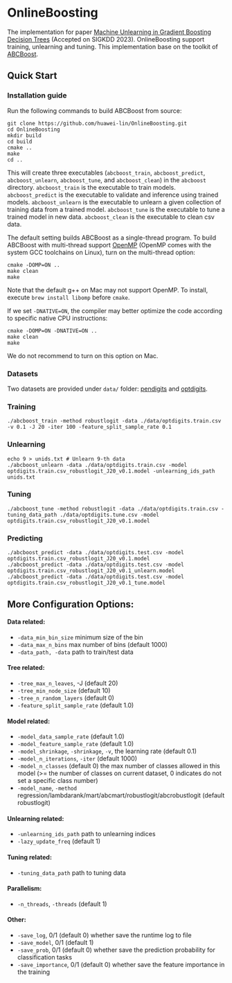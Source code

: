 # OnlineBoosting

The implementation for paper [Machine Unlearning in Gradient Boosting Decision Trees](https://openreview.net/forum?id=1ciFPLlyR6d) (Accepted on SIGKDD 2023).
OnlineBoosting support training, unlearning and tuning. This implementation base on the toolkit of [ABCBoost](https://github.com/pltrees/abcboost).

## Quick Start
### Installation guide
Run the following commands to build ABCBoost from source:
```
git clone https://github.com/huawei-lin/OnlineBoosting.git
cd OnlineBoosting
mkdir build
cd build
cmake ..
make
cd ..
```
This will create three executables (`abcboost_train`, `abcboost_predict`, `abcboost_unlearn`, `abcboost_tune`, and `abcboost_clean`) in the `abcboost` directory.
`abcboost_train` is the executable to train models.
`abcboost_predict` is the executable to validate and inference using trained models.
`abcboost_unlearn` is the executable to unlearn a given collection of training data from a trained model.
`abcboost_tune` is the executable to tune a trained model in new data.
`abcboost_clean` is the executable to clean csv data.

The default setting builds ABCBoost as a single-thread program.  To build ABCBoost with multi-thread support [OpenMP](https://en.wikipedia.org/wiki/OpenMP) (OpenMP comes with the system GCC toolchains on Linux), turn on the multi-thread option:
```
cmake -DOMP=ON ..
make clean
make
```
Note that the default g++ on Mac may not support OpenMP.  To install, execute `brew install libomp` before `cmake`.


If we set `-DNATIVE=ON`, the compiler may better optimize the code according to specific native CPU instructions: 
```
cmake -DOMP=ON -DNATIVE=ON .. 
make clean
make
```
We do not recommend to turn on this option on Mac. 

### Datasets 

Two datasets are provided under `data/` folder: [pendigits](https://archive.ics.uci.edu/dataset/81/pen+based+recognition+of+handwritten+digits) and [optdigits](https://archive.ics.uci.edu/dataset/80/optical+recognition+of+handwritten+digits).

### Training
```
./abcboost_train -method robustlogit -data ./data/optdigits.train.csv -v 0.1 -J 20 -iter 100 -feature_split_sample_rate 0.1
```

### Unlearning
```
echo 9 > unids.txt # Unlearn 9-th data
./abcboost_unlearn -data ./data/optdigits.train.csv -model optdigits.train.csv_robustlogit_J20_v0.1.model -unlearning_ids_path unids.txt
```

### Tuning
```
./abcboost_tune -method robustlogit -data ./data/optdigits.train.csv -tuning_data_path ./data/optdigits.tune.csv -model optdigits.train.csv_robustlogit_J20_v0.1.model
```

### Predicting
```
./abcboost_predict -data ./data/optdigits.test.csv -model optdigits.train.csv_robustlogit_J20_v0.1.model
./abcboost_predict -data ./data/optdigits.test.csv -model optdigits.train.csv_robustlogit_J20_v0.1_unlearn.model
./abcboost_predict -data ./data/optdigits.test.csv -model optdigits.train.csv_robustlogit_J20_v0.1_tune.model
```


## More Configuration Options:
#### Data related:
* `-data_min_bin_size` minimum size of the bin
* `-data_max_n_bins` max number of bins (default 1000)
* `-data_path, -data` path to train/test data
#### Tree related:
* `-tree_max_n_leaves`, -J (default 20)
* `-tree_min_node_size` (default 10)
* `-tree_n_random_layers` (default 0)
* `-feature_split_sample_rate` (default 1.0)
#### Model related:
* `-model_data_sample_rate` (default 1.0)
* `-model_feature_sample_rate` (default 1.0)
* `-model_shrinkage`, `-shrinkage`, `-v`, the learning rate (default 0.1)
* `-model_n_iterations`, `-iter` (default 1000)
* `-model_n_classes` (default 0) the max number of classes allowed in this model (>= the number of classes on current dataset, 0 indicates do not set a specific class number)
* `-model_name`, `-method` regression/lambdarank/mart/abcmart/robustlogit/abcrobustlogit (default robustlogit)
#### Unlearning related:
* `-unlearning_ids_path` path to unlearning indices
* `-lazy_update_freq` (default 1)
#### Tuning related:
* `-tuning_data_path` path to tuning data
#### Parallelism:
* `-n_threads`, `-threads` (default 1)
#### Other:
* `-save_log`, 0/1 (default 0) whether save the runtime log to file
* `-save_model`, 0/1 (default 1)
* `-save_prob`, 0/1 (default 0) whether save the prediction probability for classification tasks
* `-save_importance`, 0/1 (default 0) whether save the feature importance in the training
